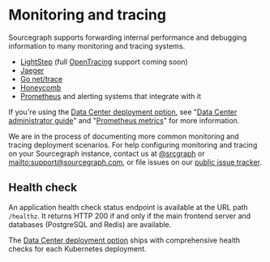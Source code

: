 # Monitoring and tracing

Sourcegraph supports forwarding internal performance and debugging information to many monitoring and tracing systems.

- [LightStep](https://lightstep.com) (full [OpenTracing](http://opentracing.io/) support coming soon)
- [Jaeger](https://github.com/jaegertracing/jaeger#readme)
- [Go net/trace](https://godoc.org/golang.org/x/net/trace)
- [Honeycomb](https://honeycomb.io/)
- [Prometheus](https://prometheus.io/) and alerting systems that integrate with it

If you're using the [Data Center deployment option](https://github.com/sourcegraph/deploy-sourcegraph), see "[Data Center administrator guide](https://github.com/sourcegraph/deploy-sourcegraph/blob/master/docs/admin-guide.md)" and "[Prometheus metrics](https://github.com/sourcegraph/deploy-sourcegraph/blob/master/docs/prom-metrics.md)" for more information.

We are in the process of documenting more common monitoring and tracing deployment scenarios. For help configuring monitoring and tracing on your Sourcegraph instance, contact us at [@srcgraph](https://twitter.com/srcgraph) or <mailto:support@sourcegraph.com>, or file issues on our [public issue tracker](https://github.com/sourcegraph/issues/issues).

## Health check

An application health check status endpoint is available at the URL path `/healthz`. It returns HTTP 200 if and only if the main frontend server and databases (PostgreSQL and Redis) are available.

The [Data Center deployment option](https://github.com/sourcegraph/deploy-sourcegraph) ships with comprehensive health checks for each Kubernetes deployment.
